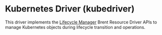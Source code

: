 # Kubernetes Driver (kubedriver)

This driver implements the [Lifecycle Manager](http://servicelifecyclemanager.com/2.1.0/) Brent Resource Driver APIs to manage Kubernetes objects during lifecycle transition and operations.
